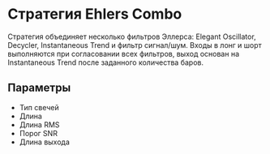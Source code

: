 # Стратегия Ehlers Combo

Стратегия объединяет несколько фильтров Эллерса: Elegant Oscillator, Decycler, Instantaneous Trend и фильтр сигнал/шум. Входы в лонг и шорт выполняются при согласовании всех фильтров, выход основан на Instantaneous Trend после заданного количества баров.

## Параметры
- Тип свечей
- Длина
- Длина RMS
- Порог SNR
- Длина выхода
